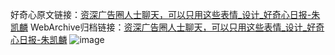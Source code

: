 好奇心原文链接：[资深广告圈人士聊天，可以只用这些表情_设计_好奇心日报-朱凯麟](https://www.qdaily.com/articles/9311.html)
WebArchive归档链接：[资深广告圈人士聊天，可以只用这些表情_设计_好奇心日报-朱凯麟](http://web.archive.org/web/20190623154046/https://www.qdaily.com/articles/9311.html)
![image](http://ww3.sinaimg.cn/large/007d5XDpgy1g3vf0o8oa6j30u04x5ao3)